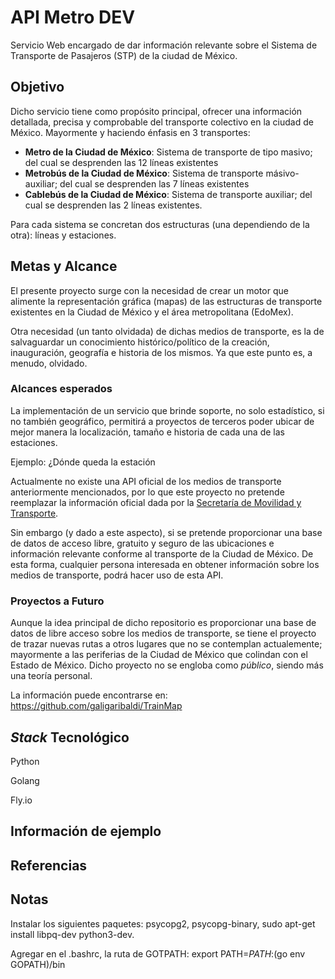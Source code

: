 # API Metro DEV

Servicio Web encargado de dar información relevante sobre el Sistema de Transporte de Pasajeros (STP) de la ciudad de México.



## Objetivo

Dicho servicio tiene como propósito principal, ofrecer una información detallada, precisa y comprobable del transporte colectivo en la ciudad de México. Mayormente y haciendo énfasis en 3 transportes:



- **Metro de la Ciudad de México**: Sistema de transporte de tipo masivo; del cual se desprenden las 12 líneas existentes
- **Metrobús de la Ciudad de México**: Sistema de transporte másivo-auxiliar; del cual se desprenden las 7 líneas existentes
- **Cablebús de la Ciudad de México**: Sistema de transporte auxiliar; del cual se desprenden las 2 líneas existentes.



Para cada sistema se concretan dos estructuras (una dependiendo de la otra): líneas y estaciones.



## Metas y Alcance

El presente proyecto surge con la necesidad de crear un motor que alimente la representación gráfica (mapas) de las estructuras de transporte existentes en la Ciudad de México y el área metropolitana (EdoMex).

Otra necesidad (un tanto olvidada) de dichas medios de transporte, es la de salvaguardar un conocimiento histórico/político de la creación, inauguración, geografía e historia de los mismos. Ya que este punto es, a menudo, olvidado.



### Alcances esperados

La implementación de un servicio que brinde soporte, no solo estadístico, si no también geográfico, permitirá a proyectos de terceros poder ubicar de mejor manera la localización, tamaño e historia de cada una de las estaciones.

Ejemplo: ¿Dónde queda la estación 

Actualmente no existe una API oficial de los medios de transporte anteriormente mencionados, por lo que este proyecto no pretende reemplazar la información oficial dada por la [Secretaría de Movilidad y Transporte](https://www.semovi.cdmx.gob.mx). 

Sin embargo (y dado a este aspecto), si se pretende proporcionar una base de datos de acceso libre, gratuito y seguro de las ubicaciones e información relevante conforme al transporte de la Ciudad de México. De esta forma, cualquier persona interesada en obtener información sobre los medios de transporte, podrá hacer uso de esta API.



### Proyectos a Futuro

Aunque la idea principal de dicho repositorio es proporcionar una base de datos de libre acceso sobre los medios de transporte, se tiene el proyecto de trazar nuevas rutas a otros lugares que no se contemplan actualemente; mayormente a las periferias de la Ciudad de México que colindan con el Estado de México. Dicho proyecto no se engloba como *público*, siendo más una teoría personal.

La información puede encontrarse en: https://github.com/galigaribaldi/TrainMap

## *Stack* Tecnológico

Python

Golang

Fly.io

## Información de ejemplo



## Referencias



## Notas
Instalar los siguientes paquetes: psycopg2, psycopg-binary, sudo apt-get install libpq-dev python3-dev.  

Agregar en el .bashrc, la ruta de GOTPATH: export PATH=$PATH:$(go env GOPATH)/bin